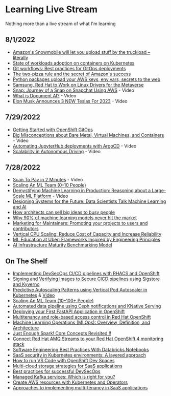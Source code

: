 # Learning Live Stream

Nothing more than a live stream of what I'm learning

## 8/1/2022

* [Amazon's Snowmobile will let you upload stuff by the truckload – literally](https://www.theguardian.com/technology/2016/dec/05/amazon-snowmobile-upload-truckload)
* [State of workloads adoption on containers on Kubernetes](https://www.redhat.com/rhdc/managed-files/cl-state-workloads-containers-kubernetes-analyst-paper-f29224-202107-en_0.pdf)
* [Git workflows: Best practices for GitOps deployments](https://developers.redhat.com/articles/2022/07/20/git-workflows-best-practices-gitops-deployments#separate_your_repositories)
* [The two-pizza rule and the secret of Amazon's success](https://www.theguardian.com/technology/2018/apr/24/the-two-pizza-rule-and-the-secret-of-amazons-success)
* [Python packages upload your AWS keys, env vars, secrets to the web](https://blog.sonatype.com/python-packages-upload-your-aws-keys-env-vars-secrets-to-web)
* [Samsung, Red Hat to Work on Linux Drivers for the Metaverse](https://thenewstack.io/samsung-red-hat-to-work-on-linux-drivers-for-future-tech/)
* [Snap: Journey of a Snap on Snapchat Using AWS](https://www.youtube.com/watch?v=Cgv0kfp_6xQ) - Video
* [What is Document AI?](https://www.youtube.com/watch?v=F_jyoe1lQhg) - Video
* [Elon Musk Announces 3 NEW Teslas For 2023](https://www.youtube.com/watch?v=rFK6VjTTo18) - Video

## 7/29/2022

* [Getting Started with OpenShift GitOps](https://github.com/siamaksade/openshift-gitops-getting-started)
* [Big Misconceptions about Bare Metal, Virtual Machines, and Containers](https://www.youtube.com/watch?v=Jz8Gs4UHTO8) - Video
* [Automating JupyterHub deployments with ArgoCD](https://www.youtube.com/watch?v=p8WGxiH55lE) - Video
* [Scalability in Autonomous Driving](https://www.youtube.com/watch?v=g2R2T631x7k) - Video

## 7/28/2022

* [Scan To Pay in 2 Minutes](https://www.youtube.com/watch?v=XS8ACikD2qs) - Video
* [Scaling An ML Team (0–10 People)](https://medium.com/aquarium-learning/scaling-an-ml-team-0-10-people-ae024f3a89f3)
* [Demystifying Machine Learning in Production: Reasoning about a Large-Scale ML Platform](https://www.usenix.org/conference/srecon21/presentation/mcglohon) - Video
* [Designing Systems for the Future: Data Scientists Talk Machine Learning and AI](https://www.builtinchicago.org/2022/06/22/data-scientists-machine-learning-artificial-intelligence?utm_source=insider_spotlight&utm_medium=social_media&utm_campaign=quantumblack&cid=other-soc-lkn-mka-mka-oth---&sid=7285967728&linkId=173989389)
* [How architects can sell big ideas to busy people](https://www.redhat.com/architect/sell-big-architect-ideas)
* [Why 90% of machine learning models never hit the market](https://thenextweb.com/news/why-most-machine-learning-models-never-hit-market-syndication)
* [Marketing for Maintainers: Promoting your projects to users and contributors](https://www.linkedin.com/pulse/marketing-maintainers-promoting-your-projects-users-contributors-/)
* [Vertical CPU Scaling: Reduce Cost of Capacity and Increase Reliability](https://eng.uber.com/vertical-cpu-scaling/)
* [ML Education at Uber: Frameworks Inspired by Engineering Principles](https://eng.uber.com/ml-education-at-uber/)
* [AI Infrastructure Maturity Benchmarking Model](https://pages.run.ai/hubfs/PDFs/AI-Infrastructure-Maturity-Benchmarking-Model.pdf)

## On The Shelf

* [Implementing DevSecOps CI/CD pipelines with RHACS and OpenShift](https://rcarrata.com/openshift/devsecops-1/)
* [Signing and Verifying Images to Secure CICD pipelines using Sigstore and Kyverno](https://rcarrata.com/kubernetes/sign-images-1/)
* [Predictive Autoscaling Patterns using Vertical Pod Autoscaler in Kubernetes](https://rcarrata.com/kubernetes/predictive-autoscaling-patterns-with-vpa/) & [Video](https://www.youtube.com/watch?v=znnHnERjnGs)
* [Scaling An ML Team (10–100+ People)](https://medium.com/aquarium-learning/scaling-an-ml-team-10-100-86a6b6ad9493)
* [Automated data pipeline using Ceph notifications and KNative Serving](https://medium.com/analytics-vidhya/automated-data-pipeline-using-ceph-notifications-and-kserving-5e1e9b996661)
* [Deploying your First FastAPI Application in OpenShift](https://frank-ceballos.medium.com/deploying-your-first-fastapi-application-in-openshift-857cee7277f9)
* [Multitenancy and role-based access control in Red Hat OpenShift](https://developer.ibm.com/tutorials/multitenancy-and-role-based-access-control/)
* [Machine Learning Operations (MLOps): Overview, Definition, and Architecture](https://arxiv.org/pdf/2205.02302.pdf)
* [Just Enough Spark! Core Concepts Revisited !!](https://www.linkedin.com/pulse/just-enough-spark-core-concepts-revisited-deepak-rajak/)
* [Connect Red Hat AMQ Streams to your Red Hat OpenShift 4 monitoring stack](https://developers.redhat.com/blog/2021/04/19/connect-amq-streams-to-your-red-hat-openshift-4-monitoring-stack#set_up_your_amq_streams_dashboard_in_openshift_4)
* [Software Engineering Best Practices With Databricks Notebooks](https://databricks.com/blog/2022/06/25/software-engineering-best-practices-with-databricks-notebooks.html)
* [SaaS security in Kubernetes environments: A layered approach](https://developers.redhat.com/articles/2022/07/27/saas-security-kubernetes-environments-layered-approach#cluster_security_on_kubernetes_and_red_hat_openshift)
* [How to run VS Code with OpenShift Dev Spaces](https://developers.redhat.com/articles/2022/07/12/how-run-vs-code-openshift-dev-spaces#what_s_the_roadmap_for_including_visual_studio_code_in_openshift_dev_spaces_)
* [Multi-cloud storage strategies for SaaS applications](https://developers.redhat.com/articles/2022/06/23/multi-cloud-storage-strategies-saas-applications#)
* [Best practices for successful DevSecOps](https://developers.redhat.com/articles/2022/06/15/best-practices-successful-devsecops#further_best_practices)
* [Managed Kafka services: Which is right for you?](https://developers.redhat.com/articles/2022/05/24/managed-kafka-services-which-right-you#)
* [Create AWS resources with Kubernetes and Operators](https://developers.redhat.com/articles/2022/05/24/create-aws-resources-kubernetes-and-operators#what_s_next_)
* [Approaches to implementing multi-tenancy in SaaS applications](https://developers.redhat.com/articles/2022/05/09/approaches-implementing-multi-tenancy-saas-applications)

